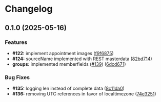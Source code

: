 # Changelog

## 0.1.0 (2025-05-16)


### Features

* **#122:** implement appointment images ([f9f6875](https://github.com/bensteUEM/ChurchToolsAPI/commit/f9f6875618c0f195874124ddf0094b25c09b89df))
* **#124:** sourceName implemented with REST masterdata ([82bd714](https://github.com/bensteUEM/ChurchToolsAPI/commit/82bd71408fd77fe872219fbc2feed315a755bbdf))
* **groups:** implemented memberfields ([#139](https://github.com/bensteUEM/ChurchToolsAPI/issues/139)) ([6dcd671](https://github.com/bensteUEM/ChurchToolsAPI/commit/6dcd671fa525232e7f7a9b5367710937b94c81ea))


### Bug Fixes

* **#135:** logging len instead of complete data ([8c11da0](https://github.com/bensteUEM/ChurchToolsAPI/commit/8c11da0953f1e1e1b335c07bb0e6dbfd0901b13a))
* **#136:** removing UTC references in favor of localtimezone ([74e3251](https://github.com/bensteUEM/ChurchToolsAPI/commit/74e32518c3f9eac01433907a70f6366112c341b7))
